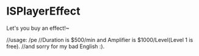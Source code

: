 # ISPlayerEffect
Let's you buy an effect!~


//usage: /pe<EffectID><Duration><Amplifier>
//Duration is $500/min and Amplifier is $1000/Level(Level 1 is free).
//and sorry for my bad English :).
